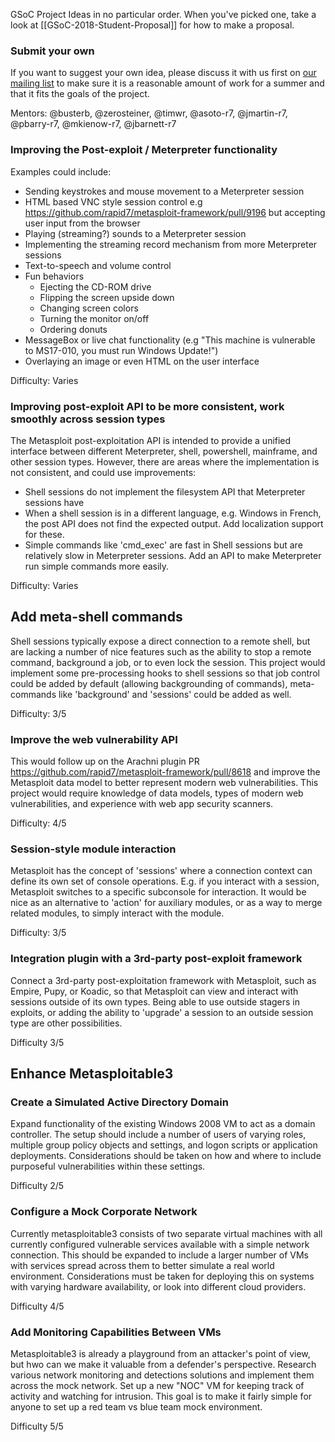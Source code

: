 GSoC Project Ideas in no particular order. When you've picked one, take a look at [[GSoC-2018-Student-Proposal]] for how to make a proposal.


### Submit your own

If you want to suggest your own idea, please discuss it with us first on [our mailing list](https://groups.google.com/forum/#!forum/metasploit-hackers) to make sure it is a reasonable amount of work for a summer and that it fits the goals of the project.

Mentors: @busterb, @zerosteiner, @timwr, @asoto-r7, @jmartin-r7, @pbarry-r7, @mkienow-r7, @jbarnett-r7

### Improving the Post-exploit / Meterpreter functionality

Examples could include:
 * Sending keystrokes and mouse movement to a Meterpreter session
 * HTML based VNC style session control
     e.g https://github.com/rapid7/metasploit-framework/pull/9196 but accepting user input from the browser
 * Playing (streaming?) sounds to a Meterpreter session
 * Implementing the streaming record mechanism from more Meterpreter sessions 
 * Text-to-speech and volume control
 * Fun behaviors
    - Ejecting the CD-ROM drive
    - Flipping the screen upside down
    - Changing screen colors
    - Turning the monitor on/off
    - Ordering donuts 
 * MessageBox or live chat functionality
    (e.g "This machine is vulnerable to MS17-010, you must run Windows Update!")
 * Overlaying an image or even HTML on the user interface

Difficulty: Varies

### Improving post-exploit API to be more consistent, work smoothly across session types

The Metasploit post-exploitation API is intended to provide a unified interface between different Meterpreter, shell, powershell, mainframe, and other session types. However, there are areas where the implementation is not consistent, and could use improvements:

 * Shell sessions do not implement the filesystem API that Meterpreter sessions have
 * When a shell session is in a different language, e.g. Windows in French, the post API does not find the expected output. Add localization support for these.
 * Simple commands like 'cmd_exec' are fast in Shell sessions but are relatively slow in Meterpreter sessions. Add an API to make Meterpreter run simple commands more easily.

Difficulty: Varies

## Add meta-shell commands

Shell sessions typically expose a direct connection to a remote shell, but are lacking a number of nice features such as the ability to stop a remote command, background a job, or to even lock the session. This project would implement some pre-processing hooks to shell sessions so that job control could be added by default (allowing backgrounding of commands), meta-commands like 'background' and 'sessions' could be added as well.

Difficulty: 3/5

### Improve the web vulnerability API

This would follow up on the Arachni plugin PR https://github.com/rapid7/metasploit-framework/pull/8618 and improve the Metasploit data model to better represent  modern web vulnerabilities. This project would require knowledge of data models, types of modern web vulnerabilities, and experience with web app security scanners.

Difficulty: 4/5

### Session-style module interaction

Metasploit has the concept of 'sessions' where a connection context can define its own set of console operations. E.g. if you interact with a session, Metasploit switches to a specific subconsole for interaction. It would be nice as an alternative to 'action' for auxiliary modules, or as a way to merge related modules, to simply interact with the module.

Difficulty: 3/5

### Integration plugin with a 3rd-party post-exploit framework

Connect a 3rd-party post-exploitation framework with Metasploit, such as Empire, Pupy, or Koadic, so that Metasploit can view and interact with sessions outside of its own types. Being able to use outside stagers in exploits, or adding the ability to 'upgrade' a session to an outside session type are other possibilities.

Difficulty 3/5

## Enhance Metasploitable3

### Create a Simulated Active Directory Domain

Expand functionality of the existing Windows 2008 VM to act as a domain controller. The setup should include a number of users of varying roles, multiple group policy objects and settings, and logon scripts or application deployments. Considerations should be taken on how and where to include purposeful vulnerabilities within these settings.

Difficulty 2/5

### Configure a Mock Corporate Network

Currently metasploitable3 consists of two separate virtual machines with all currently configured vulnerable services available with a simple network connection. This should be expanded to include a larger number of VMs with services spread across them to better simulate a real world environment. Considerations must be taken for deploying this on systems with varying hardware availability, or look into different cloud providers.

Difficulty 4/5

### Add Monitoring Capabilities Between VMs

Metasploitable3 is already a playground from an attacker's point of view, but hwo can we make it valuable from a defender's perspective. Research various network monitoring and detections solutions and implement them across the mock network. Set up a new "NOC" VM for keeping track of activity and watching for intrusion. This goal is to make it fairly simple for anyone to set up a red team vs blue team mock environment.

Difficulty 5/5